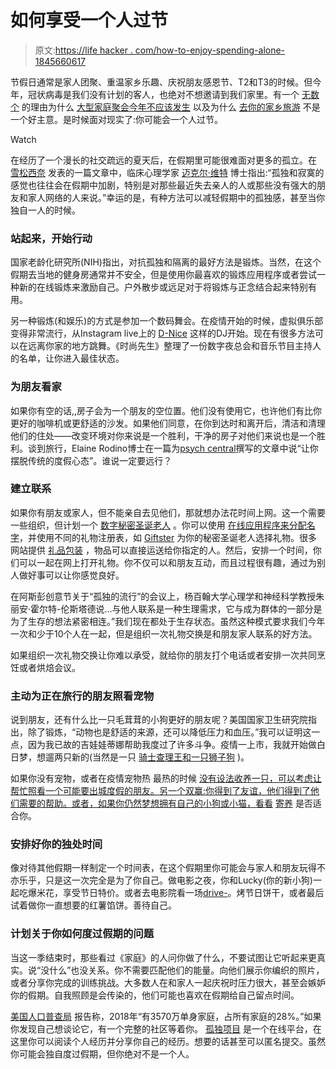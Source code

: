 # 如何享受一个人过节

> 原文:[https://life hacker . com/how-to-enjoy-spending-alone-1845660617](https://lifehacker.com/how-to-enjoy-spending-the-holidays-alone-1845660617)

节假日通常是家人团聚、重温家乡乐趣、庆祝朋友感恩节、T2和T3的时候。但今年，冠状病毒是我们没有计划的客人，也绝对不想邀请到我们家里。有一个 [无数个](https://lifehacker.com/its-okay-to-say-a-myriad-of-1845104278) 的理由为什么 [大型家庭聚会今年不应该发生](https://www.cdc.gov/coronavirus/2019-ncov/daily-life-coping/holidays.html#:~:text=Limit%20the%20number%20of%20attendees,gatherings%20as%20much%20as%20possible.) 以及为什么 [去你的家乡旅游](https://www.cdc.gov/coronavirus/2019-ncov/travelers/travel-during-covid19.html) 不是一个好主意。是时候面对现实了:你可能会一个人过节。

Watch

在经历了一个漫长的社交疏远的夏天后，在假期里可能很难面对更多的孤立。在 [雪松西奈](https://www.cedars-sinai.org/blog/signs-of-holiday-depression.html) 发表的一篇文章中，临床心理学家 [迈克尔·维特](https://www.drwetter.com/) 博士指出:“孤独和寂寞的感觉也往往会在假期中加剧，特别是对那些最近失去亲人的人或那些没有强大的朋友和家人网络的人来说。”幸运的是，有种方法可以减轻假期中的孤独感，甚至当你独自一人的时候。

### 站起来，开始行动

国家老龄化研究所(NIH)指出，对抗孤独和隔离的最好方法是锻炼。当然，在这个假期去当地的健身房通常并不安全，但是使用你最喜欢的锻炼应用程序或者尝试一种新的在线锻炼来激励自己。户外散步或远足对于将锻炼与正念结合起来特别有用。

另一种锻炼(和娱乐)的方式是参加一个数码舞会。在疫情开始的时候，虚拟俱乐部变得非常流行，从Instagram live上的 [D-Nice](https://www.instagram.com/dnice/?hl=en) 这样的DJ开始。现在有很多方法可以在远离你家的地方跳舞。《时尚先生》整理了一份数字夜总会和音乐节目主持人的名单，让你进入最佳状态。

### 为朋友看家

如果你有空的话,,房子会为一个朋友的空位置。他们没有使用它，也许他们有比你更好的咖啡机或更舒适的沙发。如果他们同意，在你到达时和离开后，清洁和清理他们的住处——改变环境对你来说是一个胜利，干净的房子对他们来说也是一个胜利。谈到旅行，Elaine Rodino博士在一篇为[psych central](https://psychcentral.com/lib/10-things-to-do-if-youre-alone-for-the-holidays/)撰写的文章中说“让你摆脱传统的度假心态”。谁说一定要远行？

### 建立联系

如果你有朋友或家人，但不能亲自去见他们，那就想办法花时间上网。这一个需要一些组织，但计划一个 [数字秘密圣诞老人](https://www.barefootbudgeting.com/digital-secret-santa/) 。你可以使用 [在线应用程序来分配名字](https://www.popsugar.com/tech/photo-gallery/12602647/image/45546246/Elfster)，并使用不同的礼物注册表，如 [Giftster](https://www.giftster.com/getting-started/) 为你的秘密圣诞老人选择礼物。很多网站提供 [礼品包装](https://www.amazon.com/gp/help/customer/display.html?asc_campaign=InlineText&asc_refurl=https://lifehacker.com/how-to-enjoy-spending-the-holidays-alone-1845660617&asc_source=&nodeId=201937150&tag=kinjalifehackerlink-20) ，物品可以直接运送给你指定的人。然后，安排一个时间，你们可以一起在网上打开礼物。你不仅可以和朋友互动，而且过程很有趣，通过为别人做好事可以让你感觉良好。

在阿斯彭创意节关于“孤独的流行”的会议上，杨百翰大学心理学和神经科学教授朱丽安·霍尔特-伦斯塔德说...与他人联系是一种生理需求，它与成为群体的一部分是为了生存的想法紧密相连。”我们现在都处于生存状态。虽然这种模式要求我们今年一次和少于10个人在一起，但是组织一次礼物交换是和朋友家人联系的好方法。

如果组织一次礼物交换让你难以承受，就给你的朋友打个电话或者安排一次共同烹饪或者烘焙会议。

### 主动为正在旅行的朋友照看宠物

说到朋友，还有什么比一只毛茸茸的小狗更好的朋友呢？美国国家卫生研究院指出，除了锻炼，“动物也是舒适的来源，还可以降低压力和血压。”我可以证明这一点，因为我已故的吉娃娃蒂娜帮助我度过了许多斗争。疫情一上市，我就开始做白日梦，想遛两只新的(当然是一只 [骑士查理王和一只狮子狗](https://dogtime.com/dog-breeds/cavapoo#/slide/1) )。

如果你没有宠物，或者在疫情宠物热 最热的时候 [没有设法收养一只，可以考虑让帮忙照看一个可能要出城度假的朋友。另一个双赢:你得到了友谊，他们得到了他们需要的帮助。或者，如果你仍然梦想拥有自己的小狗或小猫，看看](https://www.washingtonpost.com/nation/2020/08/12/adoptions-dogs-coronavirus/) [寄养](https://www.petsforpatriots.org/what-is-pet-fostering/) 是否适合你。

### 安排好你的独处时间

像对待其他假期一样制定一个时间表，在这个假期里你可能会与家人和朋友玩得不亦乐乎，只是这一次完全是为了你自己。做电影之夜，你和Lucky(你的新小狗)一起吃爆米花，享受节日特价。或者去电影院看一场[drive-](https://www.driveinmovie.com/united-states)。烤节日饼干，或者最后试着做你一直想要的红薯馅饼。善待自己。

### 计划关于你如何度过假期的问题

当这一季结束时，那些看过《家庭》的人问你做了什么，不要试图让它听起来更真实。说“没什么”也没关系。你不需要匹配他们的能量。向他们展示你编织的照片，或者分享你完成的训练挑战。大多数人在和家人一起庆祝时压力很大，甚至会嫉妒你的假期。自我照顾是会传染的，他们可能也喜欢在假期给自己留点时间。

[美国人口普查局](https://www.census.gov/newsroom/press-releases/2018/families.html) 报告称，2018年“有3570万单身家庭，占所有家庭的28%。”如果你发现自己想谈论它，有一个完整的社区等着你。 [孤独项目](http://thelonelinessproject.org/#more) 是一个在线平台，在这里你可以阅读个人经历并分享你自己的经历。想要的话甚至可以匿名提交。虽然你可能会独自度过假期，但你绝对不是一个人。